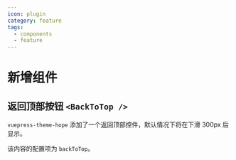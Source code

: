 ```yaml
---
icon: plugin
category: feature
tags:
  - components
  - feature
---
```


# 新增组件

## 返回顶部按钮 `<BackToTop />` <Badge text="支持页面配置" />

`vuepress-theme-hope` 添加了一个返回顶部控件，默认情况下将在下滑 300px 后显示。

该内容的配置项为 `backToTop`。
